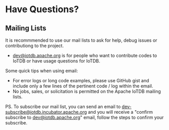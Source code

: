 # Have Questions?

## Mailing Lists

It is recommmended to use our mail lists to ask for help, debug issues or contributiong to the project.

* dev@iotdb.apache.org is for people who want to contribute codes to IoTDB or have usage questions for IoTDB.

Some quick tips when using email:
* For error logs or long code examples, please use GitHub gist and include only a few lines of the pertinent code / log within the email.
* No jobs, sales, or solicitation is permitted on the Apache IoTDB mailing lists.

PS. To subscribe our mail list, you can send an email to dev-subscribe@iotdb.incubator.apache.org and you will receive a "confirm subscribe to dev@iotdb.apache.org" email, follow the steps to confirm your subscribe.